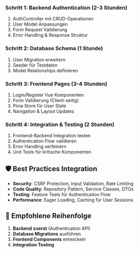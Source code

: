 ### **Schritt 1: Backend Authentication (2-3 Stunden)**
1. AuthController mit CRUD-Operationen
2. User Model Anpassungen
3. Form Request Validierung
4. Error Handling & Response Struktur

### **Schritt 2: Database Schema (1 Stunde)**
1. User Migration erweitern
2. Seeder für Testdaten
3. Model Relationships definieren

### **Schritt 3: Frontend Pages (3-4 Stunden)**
1. Login/Register Vue Komponenten
2. Form Validierung (Client-seitig)
3. Pinia Store für User State
4. Navigation & Layout Updates

### **Schritt 4: Integration & Testing (2 Stunden)**
1. Frontend-Backend Integration testen
2. Authentication Flow validieren
3. Error Handling verfeinern
4. Unit Tests für kritische Komponenten

## 🛡️ Best Practices Integration
- **Security**: CSRF Protection, Input Validation, Rate Limiting
- **Code Quality**: Repository Pattern, Service Classes, DTOs
- **Testing**: Feature Tests für Authentication Flow
- **Performance**: Eager Loading, Caching für User Sessions

## 🚀 Empfohlene Reihenfolge
1. **Backend zuerst** (Authentication API)
2. **Database Migrations** ausführen
3. **Frontend Components** entwickeln
4. **Integration Testing**
